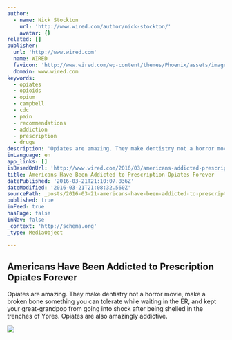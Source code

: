 ```yaml
---
author:
  - name: Nick Stockton
    url: 'http://www.wired.com/author/nick-stockton/'
    avatar: {}
related: []
publisher:
  url: 'http://www.wired.com'
  name: WIRED
  favicon: 'http://www.wired.com/wp-content/themes/Phoenix/assets/images/favicon.ico'
  domain: www.wired.com
keywords:
  - opiates
  - opioids
  - opium
  - campbell
  - cdc
  - pain
  - recommendations
  - addiction
  - prescription
  - drugs
description: 'Opiates are amazing. They make dentistry not a horror movie, make a broken bone something you can tolerate while waiting in the ER, and kept your great-grandpop from going into shock after being shelled in the trenches of Ypres. Opiates are also amazingly addictive.'
inLanguage: en
app_links: []
isBasedOnUrl: 'http://www.wired.com/2016/03/americans-addicted-prescription-opiates-forever/'
title: Americans Have Been Addicted to Prescription Opiates Forever
datePublished: '2016-03-21T21:10:07.836Z'
dateModified: '2016-03-21T21:08:32.560Z'
sourcePath: _posts/2016-03-21-americans-have-been-addicted-to-prescription-opiates-forever.md
published: true
inFeed: true
hasPage: false
inNav: false
_context: 'http://schema.org'
_type: MediaObject

---
```

<article style=""><h1>Americans Have Been Addicted to Prescription Opiates Forever</h1><p>Opiates are amazing. They make dentistry not a horror movie, make a broken bone something you can tolerate while waiting in the ER, and kept your great-grandpop from going into shock after being shelled in the trenches of Ypres. Opiates are also amazingly addictive.</p><img src="http://www.wired.com/wp-content/uploads/2016/03/poppy-flower-opioid-505299812-1200x630-e1458083500547.jpg" /></article>